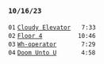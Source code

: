 ### `10/16/23`
`01` [`Cloudy Elevator`](cloudy-elevator.mp3)    `7:33`  
`02` [`Floor 4`](floor-4.mp3)         `10:46`  
`03` [`Wh-operator`](wh-operator.mp3)      `7:29`  
`04` [`Doom Unto U`](doom-unto-u.mp3)      `4:58`